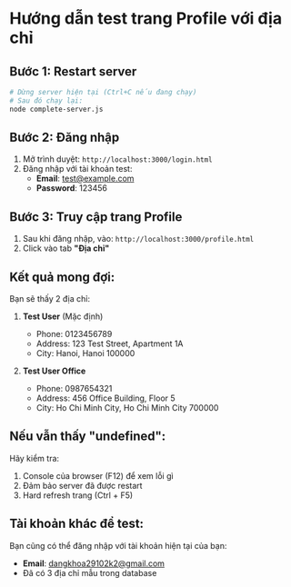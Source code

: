 # Hướng dẫn test trang Profile với địa chỉ

## Bước 1: Restart server
```bash
# Dừng server hiện tại (Ctrl+C nếu đang chạy)
# Sau đó chạy lại:
node complete-server.js
```

## Bước 2: Đăng nhập
1. Mở trình duyệt: `http://localhost:3000/login.html`
2. Đăng nhập với tài khoản test:
   - **Email**: test@example.com
   - **Password**: 123456

## Bước 3: Truy cập trang Profile
1. Sau khi đăng nhập, vào: `http://localhost:3000/profile.html`
2. Click vào tab **"Địa chỉ"**

## Kết quả mong đợi:
Bạn sẽ thấy 2 địa chỉ:

1. **Test User** (Mặc định)
   - Phone: 0123456789
   - Address: 123 Test Street, Apartment 1A
   - City: Hanoi, Hanoi 100000

2. **Test User Office**
   - Phone: 0987654321
   - Address: 456 Office Building, Floor 5
   - City: Ho Chi Minh City, Ho Chi Minh City 700000

## Nếu vẫn thấy "undefined":
Hãy kiểm tra:
1. Console của browser (F12) để xem lỗi gì
2. Đảm bảo server đã được restart
3. Hard refresh trang (Ctrl + F5)

## Tài khoản khác để test:
Bạn cũng có thể đăng nhập với tài khoản hiện tại của bạn:
- **Email**: dangkhoa29102k2@gmail.com
- Đã có 3 địa chỉ mẫu trong database
